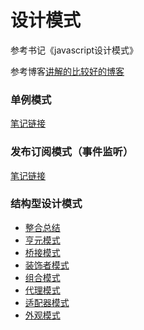 # 设计模式 
 参考书记《javascript设计模式》
 
 参考博客[讲解的比较好的博客](https://www.cnblogs.com/xiaohuochai/p/8029196.html)

### 单例模式
  [笔记链接](http://note.youdao.com/noteshare?id=9befb3f6905ad6ff09b3aeef7739da61)
### 发布订阅模式（事件监听）
  [笔记链接](http://note.youdao.com/noteshare?id=8816fa0889ff4cb81db14987fcebdafa)
### 结构型设计模式
  * [整合总结](http://note.youdao.com/noteshare?id=87e530774951626e47aee742a176b867)
  * [亨元模式](http://note.youdao.com/noteshare?id=e1f037a5db341dcd29c08ba5b5fa88d5)
  * [桥接模式](http://note.youdao.com/noteshare?id=17f48d7a2a2ddbb06e0dbc7b6836bd6d)
  * [装饰者模式]()
  * [组合模式](http://note.youdao.com/noteshare?id=5557726c3669c21f6030064337d2ae17)
  * [代理模式](http://note.youdao.com/noteshare?id=c6f0aea2a12894c90bd7c38c8a3c15be)
  * [适配器模式](http://note.youdao.com/noteshare?id=0d4468b3628bc318f2418525403d50ce)
  * [外观模式]()
